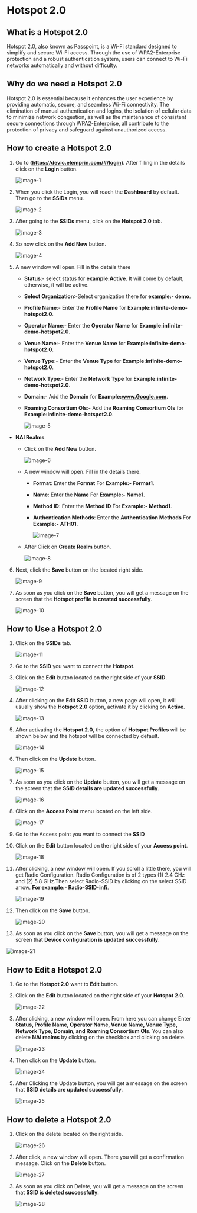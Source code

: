 # Hotspot 2.0

## What is a Hotspot 2.0
Hotspot 2.0, also known as Passpoint, is a Wi-Fi standard designed to simplify and secure Wi-Fi access. Through the use of WPA2-Enterprise protection and a robust authentication system, users can connect to Wi-Fi networks automatically and without difficulty.

## Why do we need a Hotspot 2.0
Hotspot 2.0 is essential because it enhances the user experience by providing automatic, secure, and seamless Wi-Fi connectivity. The elimination of manual authentication and logins, the isolation of cellular data to minimize network congestion, as well as the maintenance of consistent secure connections through WPA2-Enterprise, all contribute to the protection of privacy and safeguard against unauthorized access.

## How to create a Hotspot 2.0
1. Go to **(https://devic.elemprin.com/#/login)**. After filling in the details click on the **Login** button.

   ![image-1](https://github.com/Nancypatel1103/ComplianceClient/assets/153616269/a27ce4f0-01c2-43c8-8775-c174b416d28c)

2. When you click the Login, you will reach the **Dashboard** by default. Then go to the **SSIDs** menu.

   ![image-2](https://github.com/Nancypatel1103/ComplianceClient/assets/153616269/1b7a6e9c-0beb-4028-8053-284e00c0cdd6)

3. After going to the **SSIDs** menu, click on the **Hotspot 2.0** tab.

   ![image-3](https://github.com/Nancypatel1103/ComplianceClient/assets/153616269/ed0d5025-9eee-467b-829d-1d0e72dcf5b3)

4. So now click on the **Add New** button.

   ![image-4](https://github.com/Nancypatel1103/ComplianceClient/assets/153616269/30404c01-09d1-4ed0-a46e-958f611b66db)

5. A new window will open. Fill in the details there
   - **Status**:- select status for **example:Active**. It will come by default, otherwise, it will be active.
   - **Select Organization**:-Select organization there for **example:- demo**.
   - **Profile Name**:- Enter the **Profile Name** for **Example:infinite-demo-hotspot2.0**.
   - **Operator Name**:- Enter the **Operator Name** for **Example:infinite-demo-hotspot2.0**.
   - **Venue Name**:- Enter the **Venue Name** for **Example:infinite-demo-hotspot2.0**.
   - **Venue Type**:- Enter the **Venue Type** for **Example:infinite-demo-hotspot2.0**.
   - **Network Type**:- Enter the **Network Type** for **Example:infinite-demo-hotspot2.0**.
   - **Domain**:- Add the **Domain** for **Example:www.Google.com**.
   - **Roaming Consortium OIs**:- Add the **Roaming Consortium OIs** for **Example:infinite-demo-hotspot2.0**.

      ![image-5](https://github.com/Nancypatel1103/ComplianceClient/assets/153616269/ad5ca41c-73a0-4515-ab08-57bad0253257)

- **NAI Realms**
   - Click on the **Add New** button.

     ![image-6](https://github.com/Nancypatel1103/ComplianceClient/assets/153616269/18c48c0d-113e-495b-8636-4d5fcf9c77da)
     
   - A new window will open. Fill in the details there.
       - **Format**: Enter the **Format** For **Example:- Format1**.
       - **Name**:  Enter the **Name** For **Example:- Name1**.
       - **Method ID**: Enter the **Method ID** For **Example:- Method1**.
       - **Authentication Methods**: Enter the **Authentication Methods** For **Example:- ATH01**.

         ![image-7](https://github.com/Nancypatel1103/ComplianceClient/assets/153616269/9e332c30-d1fc-4076-9ed6-dc608875a5f0)
      
   - After Click on **Create Realm** button.

      ![image-8](https://github.com/Nancypatel1103/ComplianceClient/assets/153616269/4a8b63e1-e81f-45e5-b0ee-52b65fc587f5)

6. Next, click the **Save** button on the located right side.

    ![image-9](https://github.com/Nancypatel1103/ComplianceClient/assets/153616269/44d1d7d8-8899-4143-8402-6c0565c22f75)


7. As soon as you click on the **Save** button, you will get a message on the screen that the **Hotspot profile is created successfully**.

    ![image-10](https://github.com/Nancypatel1103/ComplianceClient/assets/153616269/80b44659-25ef-42b6-9fba-031318fa8f97)


## How to Use a Hotspot 2.0
1. Click on the **SSIDs** tab.

    ![image-11](https://github.com/Nancypatel1103/ComplianceClient/assets/153616269/dbdf616c-c84a-44a1-842b-dd93d4a1aee9)

2. Go to the **SSID** you want to connect the **Hotspot**.
3. Click on the **Edit** button located on the right side of your **SSID**.

    ![image-12](https://github.com/Nancypatel1103/ComplianceClient/assets/153616269/423e42ca-fc2a-4848-9bc7-701acdf2d8a6)

4. After clicking on the **Edit SSID** button, a new page will open, it will usually show the **Hotspot 2.0** option, activate it by clicking on **Active**.

    ![image-13](https://github.com/Nancypatel1103/ComplianceClient/assets/153616269/b002f95e-d479-4b32-beef-ea6085699f02)

5. After activating the **Hotspot 2.0**, the option of **Hotspot Profiles** will be shown below and the hotspot will be connected by default.

    ![image-14](https://github.com/Nancypatel1103/ComplianceClient/assets/153616269/e9f0fd54-1df0-45b0-9e74-32d295f6a78f)

6. Then click on the **Update** button.

    ![image-15](https://github.com/Nancypatel1103/ComplianceClient/assets/153616269/ab614f5d-c1ae-464c-9151-e6542149050f)

7. As soon as you click on the **Update** button, you will get a message on the screen that the **SSID details are updated successfully**.

    ![image-16](https://github.com/Nancypatel1103/ComplianceClient/assets/153616269/610b2a7b-d96a-4daf-b647-0bb50e966785)

8. Click on the **Access Point** menu located on the left side.

    ![image-17](https://github.com/Nancypatel1103/ComplianceClient/assets/153616269/1dd9fec8-2d82-482f-a0ca-20b1eb94b6a0)

9. Go to the Access point you want to connect the **SSID**
10. Click on the **Edit** button located on the right side of your **Access point**.

    ![image-18](https://github.com/Nancypatel1103/ComplianceClient/assets/153616269/b41f6ca8-b4af-4207-b35c-e94f934ce0dc)

11. After clicking, a new window will open. If you scroll a little there, you will get Radio Configuration. Radio Configuration is of 2 types (1) 2.4 GHz and (2) 5.8 GHz.Then select Radio-SSID by clicking on the select SSID arrow. **For example:- Radio-SSID-infi**.

    ![image-19](https://github.com/Nancypatel1103/ComplianceClient/assets/153616269/8fc105fc-2229-4417-83b1-90f93ea57f0f)

12. Then click on the **Save** button.

    ![image-20](https://github.com/Nancypatel1103/ComplianceClient/assets/153616269/ba876779-78eb-4f34-a9bd-a16ff5b4f0a1)

13. As soon as you click on the **Save** button, you will get a message on the screen that **Device configuration is updated successfully**.

   ![image-21](https://github.com/Nancypatel1103/ComplianceClient/assets/153616269/efbb24a3-e5ef-4ad0-9132-4b3c53d89969)


## How to Edit a Hotspot 2.0
1. Go to the **Hotspot 2.0** want to **Edit** button.
2. Click on the **Edit** button located on the right side of your **Hotspot 2.0**.

   ![image-22](https://github.com/Nancypatel1103/ComplianceClient/assets/153616269/02c31d87-d7b5-48e2-a4b1-2917ad283ec4)

3. After clicking, a new window will open. From here you can change Enter **Status, Profile Name, Operator Name, Venue Name, Venue Type, Network Type, Domain, and Roaming Consortium OIs**. You can also delete **NAI realms** by clicking on the checkbox and clicking on delete.

   ![image-23](https://github.com/Nancypatel1103/ComplianceClient/assets/153616269/6a0c43c4-5043-447b-8472-92f4f32aa745)

5. Then click on the **Update** button.
   
   ![image-24](https://github.com/Nancypatel1103/ComplianceClient/assets/153616269/fe70cedc-faa7-4efd-99bd-bbdbe7e54254)

6. After Clicking the Update button, you will get a message on the screen that **SSID details are updated successfully**.

   ![image-25](https://github.com/Nancypatel1103/ComplianceClient/assets/153616269/44569c38-0fcb-4c04-a6bf-39509571ae7e)

## How to delete a Hotspot 2.0
1. Click on the delete located on the right side.

   ![image-26](https://github.com/Nancypatel1103/ComplianceClient/assets/153616269/65501942-18d8-47f6-8a45-2239b1397359)

2. After click, a new window will open. There you will get a confirmation message. Click on the **Delete** button.
  
   ![image-27](https://github.com/Nancypatel1103/ComplianceClient/assets/153616269/bc1fe64f-95cf-477e-a77d-8e7d9d02b54a)

3. As soon as you click on Delete, you will get a message on the screen that **SSID is deleted successfully**.

   ![image-28](https://github.com/Nancypatel1103/ComplianceClient/assets/153616269/cd7b378c-73c8-427e-a38c-66d29fa5d371)







   
     
    


